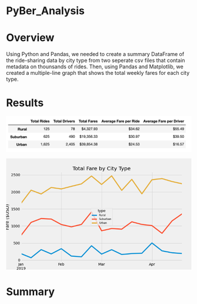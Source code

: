 # PyBer_Analysis

# Overview
Using Python and Pandas, we needed to create a summary DataFrame of the ride-sharing data by city type from two seperate csv files that contain metadata on thounsands of rides. Then, using Pandas and Matplotlib, we created a multiple-line graph that shows the total weekly fares for each city type. 

# Results

![](analysis/pyber_summary.png)

![](analysis/pyber_fare_summary.png)

# Summary
